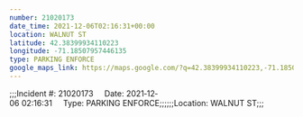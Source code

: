 ```yaml
---
number: 21020173
date_time: 2021-12-06T02:16:31+00:00
location: WALNUT ST
latitude: 42.38399934110223
longitude: -71.18507957446135
type: PARKING ENFORCE
google_maps_link: https://maps.google.com/?q=42.38399934110223,-71.18507957446135
---
```


;;;Incident #: 21020173     Date: 2021‐12‐06 02:16:31     Type: PARKING ENFORCE;;;;;;Location: WALNUT ST;;;
